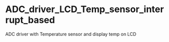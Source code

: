 # ADC_driver_LCD_Temp_sensor_interrupt_based
 ADC driver with Temperature sensor and display temp on LCD
